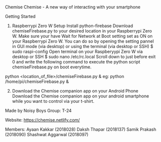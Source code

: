 Chemise
Chemise - A new way of interacting with your smartphone

Getting Started
1. Raspberrypi Zero W Setup
Install python-firebase
Download chemiseFirebase.py to your desired location in your Raspberrypi Zero W.
Make sure your have Wait for Network at Boot setting set as ON on your Raspberrypi Zero W. You can do so by opening the setting pannel in GUI mode (via desktop) or using the terminal (via desktop or SSH)
$ sudo raspi-config
Open terminal on your Raspberyypi Zero W via desktop or SSH
$ sudo nano /etc/rc.local
Scroll down to just before exit 0 and write the following command to execute the python script chemiseFirebase.py on boot everytime.

python <location_of_file>/chemiseFirebase.py &
eg: python /home/pi/chemiseFirebase.py &

2. Download the Chemise companion app on your Android Phone
Download the Chemise companion app on your android smartphone while you want to control via your t-shirt.

Made by Noisy Boys
Group: T-24

Website: https://chemise.netlify.com/

Members:
Ayaan Kakkar (2018028)
Daksh Thapar (2018137)
Samik Prakash (2018090)
Shashwat Aggarwal (2018097)
